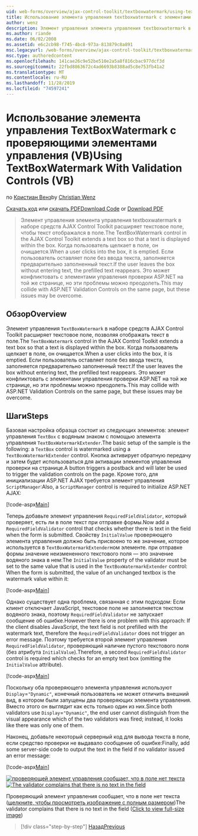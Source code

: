 ```yaml
---
uid: web-forms/overview/ajax-control-toolkit/textboxwatermark/using-textboxwatermark-with-validation-controls-vb
title: Использование элемента управления textboxwatermark с элементами управления проверки (VB) | Документация Майкрософт
author: wenz
description: Элемент управления элемента управления textboxwatermark в наборе средств AJAX Control Toolkit расширяет текстовое поле, чтобы текст отображался в поле. Когда пользователь щелкает в поле, он...
ms.author: riande
ms.date: 06/02/2008
ms.assetid: e6c2cb98-f745-4bc8-973a-813879c8a891
msc.legacyurl: /web-forms/overview/ajax-control-toolkit/textboxwatermark/using-textboxwatermark-with-validation-controls-vb
msc.type: authoredcontent
ms.openlocfilehash: 141cae26c9e52be510e2a5a8f816cbac977dcf3d
ms.sourcegitcommit: 22fbd8863672c4ad6693b8388ad5c8e753fb41a2
ms.translationtype: MT
ms.contentlocale: ru-RU
ms.lasthandoff: 11/28/2019
ms.locfileid: "74597241"
---
```

# <a name="using-textboxwatermark-with-validation-controls-vb"></a><span data-ttu-id="01b76-104">Использование элемента управления TextBoxWatermark с проверяющими элементами управления (VB)</span><span class="sxs-lookup"><span data-stu-id="01b76-104">Using TextBoxWatermark With Validation Controls (VB)</span></span>

<span data-ttu-id="01b76-105">по [Кристиан Венз](https://github.com/wenz)</span><span class="sxs-lookup"><span data-stu-id="01b76-105">by [Christian Wenz](https://github.com/wenz)</span></span>

<span data-ttu-id="01b76-106">[Скачать код](https://download.microsoft.com/download/9/3/f/93f8daea-bebd-4821-833b-95205389c7d0/TextBoxWatermark2.vb.zip) или [скачать PDF](https://download.microsoft.com/download/b/6/a/b6ae89ee-df69-4c87-9bfb-ad1eb2b23373/textboxwatermark2VB.pdf)</span><span class="sxs-lookup"><span data-stu-id="01b76-106">[Download Code](https://download.microsoft.com/download/9/3/f/93f8daea-bebd-4821-833b-95205389c7d0/TextBoxWatermark2.vb.zip) or [Download PDF](https://download.microsoft.com/download/b/6/a/b6ae89ee-df69-4c87-9bfb-ad1eb2b23373/textboxwatermark2VB.pdf)</span></span>

> <span data-ttu-id="01b76-107">Элемент управления элемента управления textboxwatermark в наборе средств AJAX Control Toolkit расширяет текстовое поле, чтобы текст отображался в поле.</span><span class="sxs-lookup"><span data-stu-id="01b76-107">The TextBoxWatermark control in the AJAX Control Toolkit extends a text box so that a text is displayed within the box.</span></span> <span data-ttu-id="01b76-108">Когда пользователь щелкает в поле, он очищается.</span><span class="sxs-lookup"><span data-stu-id="01b76-108">When a user clicks into the box, it is emptied.</span></span> <span data-ttu-id="01b76-109">Если пользователь оставляет поле без ввода текста, заполняется предварительно заполненный текст.</span><span class="sxs-lookup"><span data-stu-id="01b76-109">If the user leaves the box without entering text, the prefilled text reappears.</span></span> <span data-ttu-id="01b76-110">Это может конфликтовать с элементами управления проверки ASP.NET на той же странице, но эти проблемы можно преодолеть.</span><span class="sxs-lookup"><span data-stu-id="01b76-110">This may collide with ASP.NET Validation Controls on the same page, but these issues may be overcome.</span></span>

## <a name="overview"></a><span data-ttu-id="01b76-111">Обзор</span><span class="sxs-lookup"><span data-stu-id="01b76-111">Overview</span></span>

<span data-ttu-id="01b76-112">Элемент управления `TextBoxWatermark` в наборе средств AJAX Control Toolkit расширяет текстовое поле, позволяя отображать текст в поле.</span><span class="sxs-lookup"><span data-stu-id="01b76-112">The `TextBoxWatermark` control in the AJAX Control Toolkit extends a text box so that a text is displayed within the box.</span></span> <span data-ttu-id="01b76-113">Когда пользователь щелкает в поле, он очищается.</span><span class="sxs-lookup"><span data-stu-id="01b76-113">When a user clicks into the box, it is emptied.</span></span> <span data-ttu-id="01b76-114">Если пользователь оставляет поле без ввода текста, заполняется предварительно заполненный текст.</span><span class="sxs-lookup"><span data-stu-id="01b76-114">If the user leaves the box without entering text, the prefilled text reappears.</span></span> <span data-ttu-id="01b76-115">Это может конфликтовать с элементами управления проверки ASP.NET на той же странице, но эти проблемы можно преодолеть.</span><span class="sxs-lookup"><span data-stu-id="01b76-115">This may collide with ASP.NET Validation Controls on the same page, but these issues may be overcome.</span></span>

## <a name="steps"></a><span data-ttu-id="01b76-116">Шаги</span><span class="sxs-lookup"><span data-stu-id="01b76-116">Steps</span></span>

<span data-ttu-id="01b76-117">Базовая настройка образца состоит из следующих элементов: элемент управления `TextBox` с водяным знаком с помощью элемента управления `TextBoxWatermarkExtender`.</span><span class="sxs-lookup"><span data-stu-id="01b76-117">The basic setup of the sample is the following: a `TextBox` control is watermarked using a `TextBoxWatermarkExtender` control.</span></span> <span data-ttu-id="01b76-118">Кнопка активирует обратную передачу и затем будет использоваться для активации элементов управления проверки на странице.</span><span class="sxs-lookup"><span data-stu-id="01b76-118">A button triggers a postback and will later be used to trigger the validation controls on the page.</span></span> <span data-ttu-id="01b76-119">Кроме того, для инициализации ASP.NET AJAX требуется элемент управления `ScriptManager`:</span><span class="sxs-lookup"><span data-stu-id="01b76-119">Also, a `ScriptManager` control is required to initialize ASP.NET AJAX:</span></span>

[!code-aspx[Main](using-textboxwatermark-with-validation-controls-vb/samples/sample1.aspx)]

<span data-ttu-id="01b76-120">Теперь добавьте элемент управления `RequiredFieldValidator`, который проверяет, есть ли в поле текст при отправке формы.</span><span class="sxs-lookup"><span data-stu-id="01b76-120">Now add a `RequiredFieldValidator` control that checks whether there is text in the field when the form is submitted.</span></span> <span data-ttu-id="01b76-121">Свойству `InitialValue` проверяющего элемента управления должно быть присвоено то же значение, которое используется в `TextBoxWatermarkExtender`ном элементе. при отправке формы значение неизмененного текстового поля — это значение водяного знака в нем:</span><span class="sxs-lookup"><span data-stu-id="01b76-121">The `InitialValue` property of the validator must be set to the same value that is used in the `TextBoxWatermarkExtender` control: When the form is submitted, the value of an unchanged textbox is the watermark value within it:</span></span>

[!code-aspx[Main](using-textboxwatermark-with-validation-controls-vb/samples/sample2.aspx)]

<span data-ttu-id="01b76-122">Однако существует одна проблема, связанная с этим подходом: Если клиент отключает JavaScript, текстовое поле не заполняется текстом водяного знака, поэтому `RequiredFieldValidator` не запускает сообщение об ошибке.</span><span class="sxs-lookup"><span data-stu-id="01b76-122">However there is one problem with this approach: If the client disables JavaScript, the text field is not prefilled with the watermark text, therefore the `RequiredFieldValidator` does not trigger an error message.</span></span> <span data-ttu-id="01b76-123">Поэтому требуется второй элемент управления `RequiredFieldValidator`, проверяющий наличие пустого текстового поля (без атрибута `InitialValue`).</span><span class="sxs-lookup"><span data-stu-id="01b76-123">Therefore, a second `RequiredFieldValidator` control is required which checks for an empty text box (omitting the `InitialValue` attribute).</span></span>

[!code-aspx[Main](using-textboxwatermark-with-validation-controls-vb/samples/sample3.aspx)]

<span data-ttu-id="01b76-124">Поскольку оба проверяющего элемента управления используют `Display`=`"Dynamic"`, конечный пользователь не может отличить внешний вид, в котором были запущены два проверяющих элемента управления. Вместо этого он выглядит как есть только один из них.</span><span class="sxs-lookup"><span data-stu-id="01b76-124">Since both validators use `Display`=`"Dynamic"`, the end user cannot distinguish from the visual appearance which of the two validators was fired; instead, it looks like there was only one of them.</span></span>

<span data-ttu-id="01b76-125">Наконец, добавьте некоторый серверный код для вывода текста в поле, если средство проверки не выдавало сообщение об ошибке:</span><span class="sxs-lookup"><span data-stu-id="01b76-125">Finally, add some server-side code to output the text in the field if no validator issued an error message:</span></span>

[!code-aspx[Main](using-textboxwatermark-with-validation-controls-vb/samples/sample4.aspx)]

<span data-ttu-id="01b76-126">[![проверяющей элемент управления сообщает, что в поле нет текста](using-textboxwatermark-with-validation-controls-vb/_static/image2.png)](using-textboxwatermark-with-validation-controls-vb/_static/image1.png)</span><span class="sxs-lookup"><span data-stu-id="01b76-126">[![The validator complains that there is no text in the field](using-textboxwatermark-with-validation-controls-vb/_static/image2.png)](using-textboxwatermark-with-validation-controls-vb/_static/image1.png)</span></span>

<span data-ttu-id="01b76-127">Проверяющий элемент управления сообщает, что в поле нет текста ([щелкните, чтобы просмотреть изображение с полным размером](using-textboxwatermark-with-validation-controls-vb/_static/image3.png))</span><span class="sxs-lookup"><span data-stu-id="01b76-127">The validator complains that there is no text in the field ([Click to view full-size image](using-textboxwatermark-with-validation-controls-vb/_static/image3.png))</span></span>

> [!div class="step-by-step"]
> [<span data-ttu-id="01b76-128">Назад</span><span class="sxs-lookup"><span data-stu-id="01b76-128">Previous</span></span>](using-textboxwatermark-in-a-formview-vb.md)
